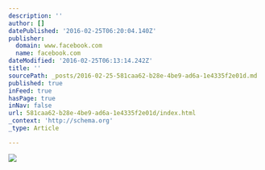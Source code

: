 ```yaml
---
description: ''
author: []
datePublished: '2016-02-25T06:20:04.140Z'
publisher:
  domain: www.facebook.com
  name: facebook.com
dateModified: '2016-02-25T06:13:14.242Z'
title: ''
sourcePath: _posts/2016-02-25-581caa62-b28e-4be9-ad6a-1e4335f2e01d.md
published: true
inFeed: true
hasPage: true
inNav: false
url: 581caa62-b28e-4be9-ad6a-1e4335f2e01d/index.html
_context: 'http://schema.org'
_type: Article

---
```

![](https://scontent-lax3-1.xx.fbcdn.net/hphotos-xpf1/v/t1.0-9/10357831_10204221801120251_95456662686981804_n.jpg?oh=e478bf14d407defb41e05d8cfde30048&oe=576BE3FC)